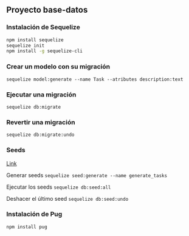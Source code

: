 

## Proyecto base-datos

### Instalación de Sequelize
```bash
npm install sequelize
sequelize init
npm install -g sequelize-cli
```
### Crear un modelo con su migración
`sequelize model:generate --name Task --atributes description:text`

### Ejecutar una migración
`sequelize db:migrate`

### Revertir una migración
`sequelize db:migrate:undo`

### Seeds
[Link](https://sequelize.org/docs/v6/other-topics/migrations/#creating-the-first-seed)

Generar seeds `sequelize seed:generate --name generate_tasks`

Ejecutar los seeds `sequelize db:seed:all`

Deshacer el último seed `sequelize db:seed:undo`


### Instalación de Pug
`npm install pug`




